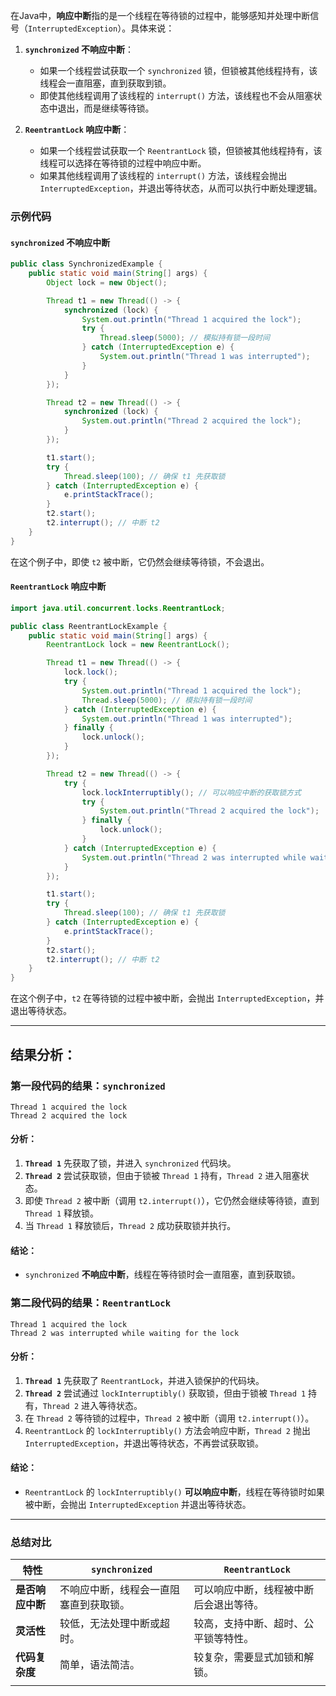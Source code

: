 在Java中，**响应中断**指的是一个线程在等待锁的过程中，能够感知并处理中断信号（`InterruptedException`）。具体来说：

1. **`synchronized` 不响应中断**：
   - 如果一个线程尝试获取一个 `synchronized` 锁，但锁被其他线程持有，该线程会一直阻塞，直到获取到锁。
   - 即使其他线程调用了该线程的 `interrupt()` 方法，该线程也不会从阻塞状态中退出，而是继续等待锁。

2. **`ReentrantLock` 响应中断**：
   - 如果一个线程尝试获取一个 `ReentrantLock` 锁，但锁被其他线程持有，该线程可以选择在等待锁的过程中响应中断。
   - 如果其他线程调用了该线程的 `interrupt()` 方法，该线程会抛出 `InterruptedException`，并退出等待状态，从而可以执行中断处理逻辑。

### 示例代码

#### `synchronized` 不响应中断
```java
public class SynchronizedExample {
    public static void main(String[] args) {
        Object lock = new Object();

        Thread t1 = new Thread(() -> {
            synchronized (lock) {
                System.out.println("Thread 1 acquired the lock");
                try {
                    Thread.sleep(5000); // 模拟持有锁一段时间
                } catch (InterruptedException e) {
                    System.out.println("Thread 1 was interrupted");
                }
            }
        });

        Thread t2 = new Thread(() -> {
            synchronized (lock) {
                System.out.println("Thread 2 acquired the lock");
            }
        });

        t1.start();
        try {
            Thread.sleep(100); // 确保 t1 先获取锁
        } catch (InterruptedException e) {
            e.printStackTrace();
        }
        t2.start();
        t2.interrupt(); // 中断 t2
    }
}
```
在这个例子中，即使 `t2` 被中断，它仍然会继续等待锁，不会退出。

#### `ReentrantLock` 响应中断
```java
import java.util.concurrent.locks.ReentrantLock;

public class ReentrantLockExample {
    public static void main(String[] args) {
        ReentrantLock lock = new ReentrantLock();

        Thread t1 = new Thread(() -> {
            lock.lock();
            try {
                System.out.println("Thread 1 acquired the lock");
                Thread.sleep(5000); // 模拟持有锁一段时间
            } catch (InterruptedException e) {
                System.out.println("Thread 1 was interrupted");
            } finally {
                lock.unlock();
            }
        });

        Thread t2 = new Thread(() -> {
            try {
                lock.lockInterruptibly(); // 可以响应中断的获取锁方式
                try {
                    System.out.println("Thread 2 acquired the lock");
                } finally {
                    lock.unlock();
                }
            } catch (InterruptedException e) {
                System.out.println("Thread 2 was interrupted while waiting for the lock");
            }
        });

        t1.start();
        try {
            Thread.sleep(100); // 确保 t1 先获取锁
        } catch (InterruptedException e) {
            e.printStackTrace();
        }
        t2.start();
        t2.interrupt(); // 中断 t2
    }
}
```
在这个例子中，`t2` 在等待锁的过程中被中断，会抛出 `InterruptedException`，并退出等待状态。

---
## 结果分析：

### **第一段代码的结果：`synchronized`**
```
Thread 1 acquired the lock
Thread 2 acquired the lock
```

#### 分析：
1. **`Thread 1`** 先获取了锁，并进入 `synchronized` 代码块。
2. **`Thread 2`** 尝试获取锁，但由于锁被 `Thread 1` 持有，`Thread 2` 进入阻塞状态。
3. 即使 `Thread 2` 被中断（调用 `t2.interrupt()`），它仍然会继续等待锁，直到 `Thread 1` 释放锁。
4. 当 `Thread 1` 释放锁后，`Thread 2` 成功获取锁并执行。

#### 结论：
- `synchronized` **不响应中断**，线程在等待锁时会一直阻塞，直到获取锁。

### **第二段代码的结果：`ReentrantLock`**
```
Thread 1 acquired the lock
Thread 2 was interrupted while waiting for the lock
```

#### 分析：
1. **`Thread 1`** 先获取了 `ReentrantLock`，并进入锁保护的代码块。
2. **`Thread 2`** 尝试通过 `lockInterruptibly()` 获取锁，但由于锁被 `Thread 1` 持有，`Thread 2` 进入等待状态。
3. 在 `Thread 2` 等待锁的过程中，`Thread 2` 被中断（调用 `t2.interrupt()`）。
4. `ReentrantLock` 的 `lockInterruptibly()` 方法会响应中断，`Thread 2` 抛出 `InterruptedException`，并退出等待状态，不再尝试获取锁。

#### 结论：
- `ReentrantLock` 的 `lockInterruptibly()` **可以响应中断**，线程在等待锁时如果被中断，会抛出 `InterruptedException` 并退出等待状态。

---

### **总结对比**
| 特性         | `synchronized`      | `ReentrantLock`     |
| ---------- | ------------------- | ------------------- |
| **是否响应中断** | 不响应中断，线程会一直阻塞直到获取锁。 | 可以响应中断，线程被中断后会退出等待。 |
| **灵活性**    | 较低，无法处理中断或超时。       | 较高，支持中断、超时、公平锁等特性。  |
| **代码复杂度**  | 简单，语法简洁。            | 较复杂，需要显式加锁和解锁。      |
|            |                     |                     |
